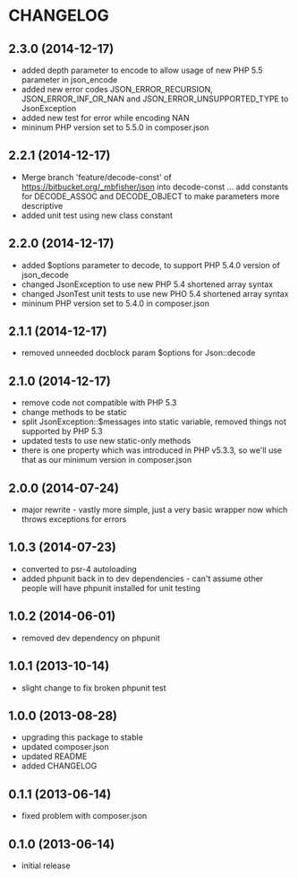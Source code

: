 CHANGELOG
=========

2.3.0 (2014-12-17)
------------------

* added depth parameter to encode to allow usage of new PHP 5.5 parameter in json_encode
* added new error codes JSON_ERROR_RECURSION, JSON_ERROR_INF_OR_NAN and JSON_ERROR_UNSUPPORTED_TYPE to JsonException
* added new test for error while encoding NAN
* mininum PHP version set to 5.5.0 in composer.json

2.2.1 (2014-12-17)
------------------

* Merge branch 'feature/decode-const' of https://bitbucket.org/_mbfisher/json into decode-const ... add constants for
  DECODE_ASSOC and DECODE_OBJECT to make parameters more descriptive
* added unit test using new class constant

2.2.0 (2014-12-17)
------------------

* added $options parameter to decode, to support PHP 5.4.0 version of json_decode
* changed JsonException to use new PHP 5.4 shortened array syntax
* changed JsonTest unit tests to use new PHO 5.4 shortened array syntax
* mininum PHP version set to 5.4.0 in composer.json

2.1.1 (2014-12-17)
------------------

* removed unneeded docblock param $options for Json::decode

2.1.0 (2014-12-17)
------------------

* remove code not compatible with PHP 5.3
* change methods to be static
* split JsonException::$messages into static variable, removed things not supported by PHP 5.3
* updated tests to use new static-only methods
* there is one property which was introduced in PHP v5.3.3, so we'll use that as our minimum version in composer.json

2.0.0 (2014-07-24)
------------------

* major rewrite - vastly more simple, just a very basic wrapper now which throws exceptions for errors

1.0.3 (2014-07-23)
------------------

* converted to psr-4 autoloading
* added phpunit back in to dev dependencies - can't assume other people will have phpunit installed for unit testing

1.0.2 (2014-06-01)
------------------

* removed dev dependency on phpunit

1.0.1 (2013-10-14)
------------------

* slight change to fix broken phpunit test

1.0.0 (2013-08-28)
------------------

* upgrading this package to stable
* updated composer.json
* updated README
* added CHANGELOG

0.1.1 (2013-06-14)
------------------

* fixed problem with composer.json

0.1.0 (2013-06-14)
------------------

* initial release